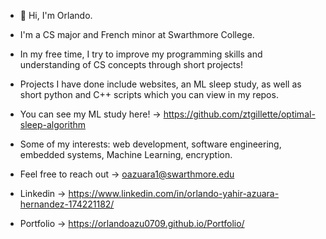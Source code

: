 - 👋 Hi, I'm Orlando.

- I'm a CS major and French minor at Swarthmore College.
- In my free time, I try to improve my programming skills and understanding of CS concepts through short projects!
- Projects I have done include websites, an ML sleep study, as well as short python and C++ scripts which you can view in my repos.
- You can see my ML study here! -> https://github.com/ztgillette/optimal-sleep-algorithm
- Some of my interests: web development, software engineering, embedded systems, Machine Learning, encryption.

- Feel free to reach out -> oazuara1@swarthmore.edu
- Linkedin -> https://www.linkedin.com/in/orlando-yahir-azuara-hernandez-174221182/
- Portfolio -> https://orlandoazu0709.github.io/Portfolio/

<!---
orlandoazu0709/orlandoazu0709 is a ✨ special ✨ repository because its `README.md` (this file) appears on your GitHub profile.
You can click the Preview link to take a look at your changes.
--->

